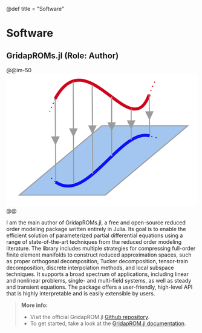 @def title = "Software"

# Software

## GridapROMs.jl (Role: Author)

@@im-50
![](/assets/gridaproms.png)
@@

I am the main author of GridapROMs.jl, a free and open-source reduced order modeling package written entirely in Julia. Its goal is to enable the efficient solution of parameterized partial differential equations using a range of state-of-the-art techniques from the reduced order modeling literature. The library includes multiple strategies for compressing full-order finite element manifolds to construct reduced approximation spaces, such as proper orthogonal decomposition, Tucker decomposition, tensor-train decomposition, discrete interpolation methods, and local subspace techniques. It supports a broad spectrum of applications, including linear and nonlinear problems, single- and multi-field systems, as well as steady and transient equations. The package offers a user-friendly, high-level API that is highly interpretable and is easily extensible by users.

> **More info:**
> - Visit the official GridapROM.jl [Github repository](https://github.com/gridap/GridapROMs.jl).
> - To get started, take a look at the [GridapROM.jl documentation](https://gridap.github.io/GridapROMs.jl/dev/).
